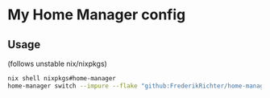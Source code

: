 # My Home Manager config

## Usage
(follows unstable nix/nixpkgs)
```bash
nix shell nixpkgs#home-manager
home-manager switch --impure --flake "github:FrederikRichter/home-manager
```
